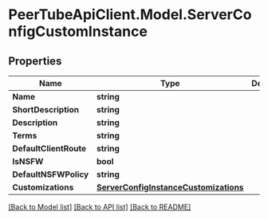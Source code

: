 # PeerTubeApiClient.Model.ServerConfigCustomInstance

## Properties

Name | Type | Description | Notes
------------ | ------------- | ------------- | -------------
**Name** | **string** |  | [optional] 
**ShortDescription** | **string** |  | [optional] 
**Description** | **string** |  | [optional] 
**Terms** | **string** |  | [optional] 
**DefaultClientRoute** | **string** |  | [optional] 
**IsNSFW** | **bool** |  | [optional] 
**DefaultNSFWPolicy** | **string** |  | [optional] 
**Customizations** | [**ServerConfigInstanceCustomizations**](ServerConfigInstanceCustomizations.md) |  | [optional] 

[[Back to Model list]](../README.md#documentation-for-models) [[Back to API list]](../README.md#documentation-for-api-endpoints) [[Back to README]](../README.md)

